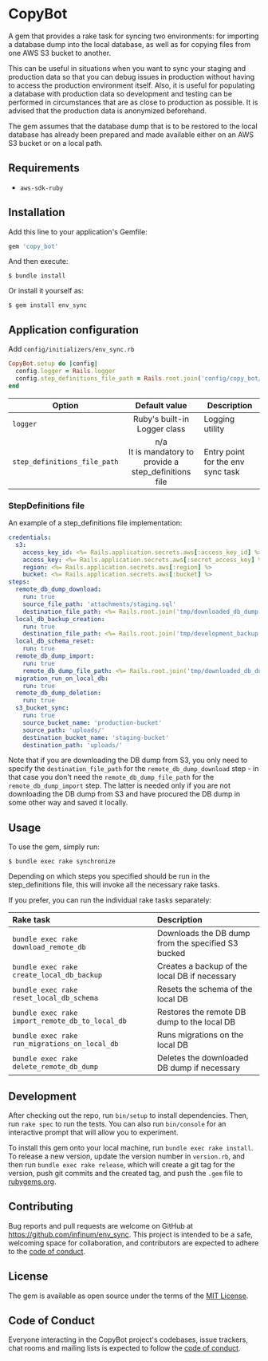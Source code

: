 # CopyBot

A gem that provides a rake task for syncing two environments: for importing a database dump into the local database,
as well as for copying files from one AWS S3 bucket to another.

This can be useful in situations when you want to sync your staging and production data so that you can debug issues
in production without having to access the production environment itself. Also, it is useful for populating
a database with production data so development and testing can be performed in circumstances that are as close to
production as possible. It is advised that the production data is anonymized beforehand.

The gem assumes that the database dump that is to be restored to the local database has already been prepared and
made available either on an AWS S3 bucket or on a local path.

## Requirements

* `aws-sdk-ruby`

## Installation

Add this line to your application's Gemfile:

```ruby
gem 'copy_bot'
```

And then execute:

    $ bundle install

Or install it yourself as:

    $ gem install env_sync

## Application configuration

Add `config/initializers/env_sync.rb`
```ruby
CopyBot.setup do |config|
  config.logger = Rails.logger
  config.step_definitions_file_path = Rails.root.join('config/copy_bot/stag_to_dev.yml')
end
```

| Option               |                   Default value                    | Description                       |
|----------------------|:--------------------------------------------------:|-----------------------------------|
| `logger`             |           Ruby's built-in Logger class             | Logging utility                   |
| `step_definitions_file_path` | n/a<br/>It is mandatory to provide a step_definitions file | Entry point for the env sync task |

### StepDefinitions file

An example of a step_definitions file implementation:

```yml
credentials:
  s3:
    access_key_id: <%= Rails.application.secrets.aws[:access_key_id] %>
    access_key: <%= Rails.application.secrets.aws[:secret_access_key] %>
    region: <%= Rails.application.secrets.aws[:region] %>
    bucket: <%= Rails.application.secrets.aws[:bucket] %>
steps:
  remote_db_dump_download:
    run: true
    source_file_path: 'attachments/staging.sql'
    destination_file_path: <%= Rails.root.join('tmp/downloaded_db_dump.sql') %>
  local_db_backup_creation:
    run: true
    destination_file_path: <%= Rails.root.join('tmp/development_backup.sql') %>
  local_db_schema_reset:
    run: true
  remote_db_dump_import:
    run: true
    remote_db_dump_file_path: <%= Rails.root.join('tmp/downloaded_db_dump.sql') %>
  migration_run_on_local_db:
    run: true
  remote_db_dump_deletion:
    run: true
  s3_bucket_sync:
    run: true
    source_bucket_name: 'production-bucket'
    source_path: 'uploads/'
    destination_bucket_name: 'staging-bucket'
    destination_path: 'uploads/'
```

Note that if you are downloading the DB dump from S3, you only need to specify the `destination_file_path` for
the `remote_db_dump_download` step - in that case you don't need the `remote_db_dump_file_path` for the `remote_db_dump_import`
step. The latter is needed only if you are not downloading the DB dump from S3 and have procured the DB dump in some
other way and saved it locally.

## Usage

To use the gem, simply run:

    $ bundle exec rake synchronize

Depending on which steps you specified should be run in the step_definitions file, this will invoke all the necessary rake tasks.

If you prefer, you can run the individual rake tasks separately:

| Rake task                                             | Description                                        |
|:------------------------------------------------------|:---------------------------------------------------|
| `bundle exec rake download_remote_db`                 | Downloads the DB dump from the specified S3 bucked |
| `bundle exec rake create_local_db_backup`             | Creates a backup of the local DB if necessary      |
| `bundle exec rake reset_local_db_schema`              | Resets the schema of the local DB                  |
| `bundle exec rake import_remote_db_to_local_db`       | Restores the remote DB dump to the local DB        |
| `bundle exec rake run_migrations_on_local_db`         | Runs migrations on the local DB                    |
| `bundle exec rake delete_remote_db_dump`              | Deletes the downloaded DB dump if necessary        |

## Development

After checking out the repo, run `bin/setup` to install dependencies. Then, run `rake spec` to run the tests. You can also run `bin/console` for an interactive prompt that will allow you to experiment.

To install this gem onto your local machine, run `bundle exec rake install`. To release a new version, update the version number in `version.rb`, and then run `bundle exec rake release`, which will create a git tag for the version, push git commits and the created tag, and push the `.gem` file to [rubygems.org](https://rubygems.org).

## Contributing

Bug reports and pull requests are welcome on GitHub at https://github.com/infinum/env_sync. This project is intended to be a safe, welcoming space for collaboration, and contributors are expected to adhere to the [code of conduct](https://github.com/infinum/env_sync/blob/master/CODE_OF_CONDUCT.md).

## License

The gem is available as open source under the terms of the [MIT License](https://opensource.org/licenses/MIT).

## Code of Conduct

Everyone interacting in the CopyBot project's codebases, issue trackers, chat rooms and mailing lists is expected to follow the [code of conduct](https://github.com/[USERNAME]/env_sync/blob/master/CODE_OF_CONDUCT.md).
